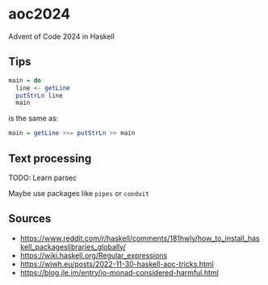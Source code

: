 # aoc2024

Advent of Code 2024 in Haskell

## Tips

```haskell
main = do
  line <- getLine
  putStrLn line
  main 
```
is the same as:
```haskell
main = getLine >>= putStrLn >> main
```

## Text processing

TODO: Learn parsec

Maybe use packages like `pipes` or `conduit`

## Sources

- <https://www.reddit.com/r/haskell/comments/181hwly/how_to_install_haskell_packageslibraries_globally/>
- <https://wiki.haskell.org/Regular_expressions>
- <https://wjwh.eu/posts/2022-11-30-haskell-aoc-tricks.html>
- <https://blog.jle.im/entry/io-monad-considered-harmful.html>